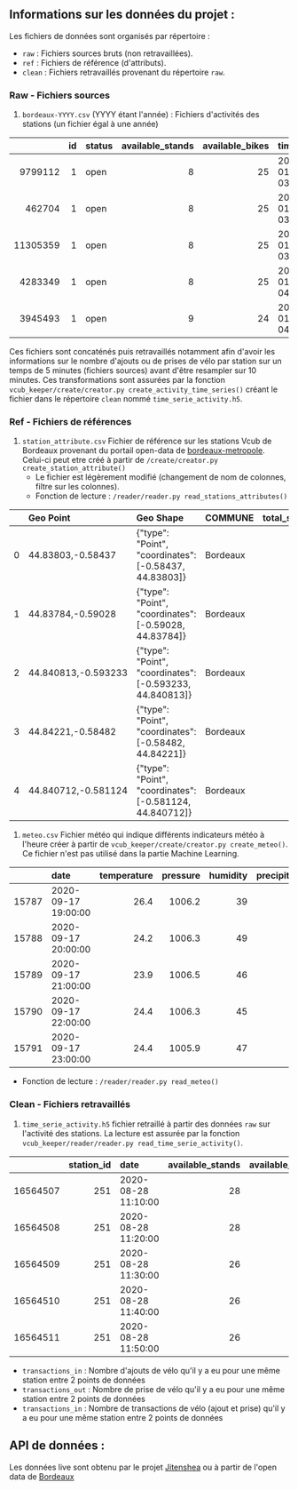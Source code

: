 ## Informations sur les données du projet :

Les fichiers de données sont organisés par répertoire : 
 - `raw` : Fichiers sources bruts (non retravaillées).
 - `ref` : Fichiers de référence (d'attributs).
 - `clean` : Fichiers retravaillés provenant du répertoire `raw`.

### Raw - Fichiers sources

1. `bordeaux-YYYY.csv` (YYYY étant l'année) : Fichiers d'activités des stations (un fichier égal à une année)

|          |   id | status   |   available_stands |   available_bikes | timestamp           |
|---------:|-----:|:---------|-------------------:|------------------:|:--------------------|
|  9799112 |    1 | open     |                  8 |                25 | 2020-01-01 03:49:13 |
|   462704 |    1 | open     |                  8 |                25 | 2020-01-01 03:54:13 |
| 11305359 |    1 | open     |                  8 |                25 | 2020-01-01 03:57:13 |
|  4283349 |    1 | open     |                  8 |                25 | 2020-01-01 04:02:13 |
|  3945493 |    1 | open     |                  9 |                24 | 2020-01-01 04:08:13 |

Ces fichiers sont concaténés puis retravaillés notamment afin d'avoir les informations sur le nombre d'ajouts ou de prises de vélo par station sur un temps de 5 minutes (fichiers sources) avant d'être resampler sur 10 minutes. Ces transformations sont assurées par la fonction `vcub_keeper/create/creator.py create_activity_time_series()` créant le fichier dans le répertoire `clean` nommé `time_serie_activity.h5`.


### Ref - Fichiers de références

1. `station_attribute.csv` Fichier de référence sur les stations Vcub de Bordeaux provenant du portail open-data de [bordeaux-metropole](https://opendata.bordeaux-metropole.fr/explore/dataset/ci_vcub_p/table/). Celui-ci peut etre créé à partir de `/create/creator.py create_station_attribute()`
   - Le fichier est légèrement modifié (changement de nom de colonnes, filtre sur les colonnes).
   - Fonction de lecture : `/reader/reader.py read_stations_attributes()`
  
|    | Geo Point           | Geo Shape                                                | COMMUNE   |   total_stand | NOM              | TYPEA   |   station_id |     lat |       lon |
|---:|:--------------------|:---------------------------------------------------------|:----------|--------------:|:-----------------|:--------|-------------:|--------:|----------:|
|  0 | 44.83803,-0.58437   | {"type": "Point", "coordinates": [-0.58437, 44.83803]}   | Bordeaux  |            33 | Meriadeck        | VLS     |            1 | 44.838  | -0.58437  |
|  1 | 44.83784,-0.59028   | {"type": "Point", "coordinates": [-0.59028, 44.83784]}   | Bordeaux  |            20 | St Bruno         | VLS     |            2 | 44.8378 | -0.59028  |
|  2 | 44.840813,-0.593233 | {"type": "Point", "coordinates": [-0.593233, 44.840813]} | Bordeaux  |            28 | Piscine Judaique | VLS     |            3 | 44.8408 | -0.593233 |
|  3 | 44.84221,-0.58482   | {"type": "Point", "coordinates": [-0.58482, 44.84221]}   | Bordeaux  |            20 | St Seurin        | VLS     |            4 | 44.8422 | -0.58482  |
|  4 | 44.840712,-0.581124 | {"type": "Point", "coordinates": [-0.581124, 44.840712]} | Bordeaux  |            40 | Place Gambetta   | VLS     |            5 | 44.8407 | -0.581124 |


1. `meteo.csv` Fichier météo qui indique différents indicateurs météo à l'heure créer à partir de `vcub_keeper/create/creator.py create_meteo()`. Ce fichier n'est pas utilisé dans la partie Machine Learning.

|       | date                |   temperature |   pressure |   humidity |   precipitation |   wind_speed |
|------:|:--------------------|--------------:|-----------:|-----------:|----------------:|-------------:|
| 15787 | 2020-09-17 19:00:00 |          26.4 |     1006.2 |         39 |               0 |          1.5 |
| 15788 | 2020-09-17 20:00:00 |          24.2 |     1006.3 |         49 |               0 |          0.5 |
| 15789 | 2020-09-17 21:00:00 |          23.9 |     1006.5 |         46 |               0 |          2.6 |
| 15790 | 2020-09-17 22:00:00 |          24.4 |     1006.3 |         45 |               0 |          3.1 |
| 15791 | 2020-09-17 23:00:00 |          24.4 |     1005.9 |         47 |               0 |          2.6 |

   - Fonction de lecture : `/reader/reader.py read_meteo()`


### Clean - Fichiers retravaillés

1. `time_serie_activity.h5` fichier retraillé à partir des données `raw` sur l'activité des stations. La lecture est assurée par la fonction  `vcub_keeper/reader/reader.py read_time_serie_activity()`. 


|          |   station_id | date                |   available_stands |   available_bikes |   status |   transactions_in |   transactions_out |   transactions_all |
|---------:|-------------:|:--------------------|-------------------:|------------------:|---------:|------------------:|-------------------:|-------------------:|
| 16564507 |          251 | 2020-08-28 11:10:00 |                 28 |                12 |        1 |                 0 |                  0 |                  0 |
| 16564508 |          251 | 2020-08-28 11:20:00 |                 28 |                12 |        1 |                 0 |                  0 |                  0 |
| 16564509 |          251 | 2020-08-28 11:30:00 |                 26 |                14 |        1 |                 2 |                  0 |                  2 |
| 16564510 |          251 | 2020-08-28 11:40:00 |                 26 |                14 |        1 |                 0 |                  0 |                  0 |
| 16564511 |          251 | 2020-08-28 11:50:00 |                 26 |                14 |        1 |                 0 |                  0 |                  0 |

- `transactions_in` : Nombre d'ajouts de vélo qu'il y a eu pour une même station entre 2 points de données
- `transactions_out` : Nombre de prise de vélo qu'il y a eu pour une même station entre 2 points de données 
- `transactions_in` : Nombre de transactions de vélo (ajout et prise) qu'il y a eu pour une même
    station entre 2 points de données

## API de données : 

Les données live sont obtenu par le projet [Jitenshea](https://github.com/garaud/jitenshea) ou à partir de l'open data de [Bordeaux](https://opendata.bordeaux-metropole.fr/explore/dataset/ci_vcub_p/information/) 
